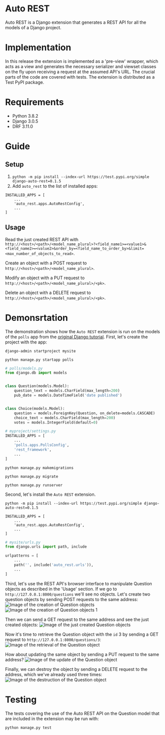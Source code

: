 # Auto REST
Auto REST is a Django extension that generates a REST API for all the models of a Django project.
# Implementation
In this release the extension is implemented as a 'pre-view' wrapper, which acts as a view and generates the necessary serializer and viewset classes on the fly upon receiving a request at the assumed API's URL. The crucial parts of the code are covered with tests. The extension is distributed as a Test PyPI package.
# Requirements
- Python 3.8.2
- Django 3.0.5
- DRF 3.11.0
# Guide
## Setup
1. ```python -m pip install --index-url https://test.pypi.org/simple django-auto-rest=0.1.5```
2. Add ```auto_rest``` to the list of installed apps:
```
INSTALLED_APPS = [
    ...
    'auto_rest.apps.AutoRestConfig',
    ...
]
```

## Usage
Read the just created REST API with ```http://<host>/<path>/<model_name_plural>?<field_name1>=<value1>&<field_name2>=<value2>&order_by=<field_name_to_order_by>&limit=<max_number_of_objects_to_read>```.

Create an object with a POST request to ```http://<host>/<path>/<model_name_plural>```.

Modify an object with a PUT request to ```http://<host>/<path>/<model_name_plural>/<pk>```.

Delete an object with a DELETE request to ```http://<host>/<path>/<model_name_plural>/<pk>```. 

# Demonsrtation
The demonstration shows how the ```Auto REST``` extension is run on the models of the ```polls``` app from the [original Django tutorial](https://docs.djangoproject.com/en/3.0/intro/tutorial01/). First, let's create the project with the app:

```django-admin startproject mysite```

```python manage.py startapp polls```

``` python
# polls/models.py
from django.db import models


class Question(models.Model):
    question_text = models.CharField(max_length=200)
    pub_date = models.DateTimeField('date published')


class Choice(models.Model):
    question = models.ForeignKey(Question, on_delete=models.CASCADE)
    choice_text = models.CharField(max_length=200)
    votes = models.IntegerField(default=0)
```
``` python
# myproject/settings.py
INSTALLED_APPS = [
    ...
    'polls.apps.PollsConfig',
    'rest_framework',
    ...
]
```
```python manage.py makemigrations```

```python manage.py migrate```

```python manage.py runserver```

Second, let's install the ```Auto REST``` extension.

```python -m pip install --index-url https://test.pypi.org/simple django-auto-rest=0.1.5```

```
INSTALLED_APPS = [
    ...
    'auto_rest.apps.AutoRestConfig',
    ...
]
```

``` python
# mysite/urls.py
from django.urls import path, include

urlpatterns = [
    ...
    path('', include('auto_rest.urls')),
    ...
]
```

Third, let's use the REST API's browser interface to manipulate Question objects as described in the 'Usage' section. If we go to 
```http://127.0.0.1:8000/questions``` we'll see no objects. Let's create two question objects by sending POST requests to the same address:
![Image of the creation of Question objects](https://github.com/olegkishenkov/django-auto-rest/raw/master/art/question_create.png)
![Image of the creation of Question objects 1](https://github.com/olegkishenkov/django-auto-rest/raw/master/art/question_create_1.png)

Then we can send a GET request to the same address and see the just created objects:
![Image of the just created Question objects](https://github.com/olegkishenkov/django-auto-rest/raw/master/art/question_list.png)

Now it's time to retrieve the Question object with the ```id``` 3 by sending a GET request to ```http://127.0.0.1:8000/questions/3```:
![Image of the retrieval of the Question object](https://github.com/olegkishenkov/django-auto-rest/raw/master/art/question_retrieve.png)

How about updating the same object by sending a PUT request to the same address?
![Image of the update of the Question object](https://github.com/olegkishenkov/django-auto-rest/raw/master/art/question_update.png)

Finally, we can destroy the object by sending a DELETE request to the address, which we've already used three times:
![Image of the destruction of the Question object](https://github.com/olegkishenkov/django-auto-rest/raw/master/art/question_destroy.png)

# Testing
The tests covering the use of the Auto REST API on the Question model that are included in the extension may be run with:
``` shell script
python manage.py test
```
